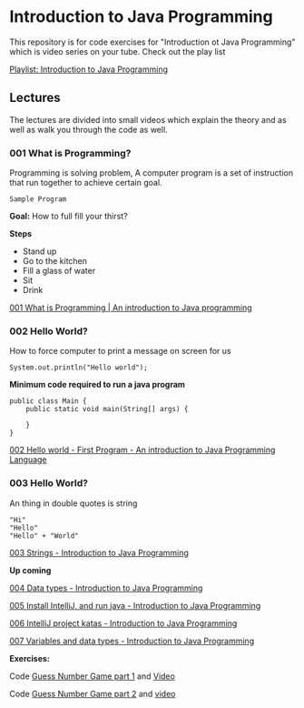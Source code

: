 # Introduction to Java Programming

This repository is for code exercises for "Introduction ot Java Programming" which is video series on your tube.
Check out the play list

[Playlist: Introduction to Java Programming](https://www.youtube.com/playlist?list=PLLqjNYIgOqeRLg5uGikvSZYNN_m_qaYls)



## Lectures

The lectures are divided into small videos which explain the theory and as well as walk you through the code as well.

### 001 What is Programming?

Programming is solving problem, A computer program is a set of instruction that run together to achieve certain goal.
```
Sample Program
```
**Goal:** How to full fill your thirst?

**Steps**
* Stand up
* Go to the kitchen
* Fill a glass of water
* Sit
* Drink

[001 What is Programming | An introduction to Java programming ](https://www.youtube.com/watch?v=XdmHAYhfhgA&list=PLLqjNYIgOqeRLg5uGikvSZYNN_m_qaYls)

### 002 Hello World?

How to force computer to print a message on screen for us
```
System.out.println("Hello world");
```

**Minimum code required to run a java program**
```
public class Main {
    public static void main(String[] args) {
        
    }
}
```
[002 Hello world - First Program - An introduction to Java Programming Language](https://www.youtube.com/watch?v=MyvbP0xzhlc&list=PLLqjNYIgOqeRLg5uGikvSZYNN_m_qaYls)


### 003 Hello World?

An thing in double quotes is string
```
"Hi"
"Hello"
"Hello" + "World"
```
[003 Strings - Introduction to Java Programming](https://www.youtube.com/watch?v=O9HecSgxy8I&list=PLLqjNYIgOqeRLg5uGikvSZYNN_m_qaYls&index=3)

**Up coming**

[004 Data types - Introduction to Java Programming](https://www.youtube.com/watch?v=ChNkpH_EEaI&list=PLLqjNYIgOqeRLg5uGikvSZYNN_m_qaYls&index=4)

[005 Install IntelliJ, and run java - Introduction to Java Programming](https://www.youtube.com/watch?v=ih3-SZIXDaU&list=PLLqjNYIgOqeRLg5uGikvSZYNN_m_qaYls&index=5)

[006 IntelliJ project katas - Introduction to Java Programming](https://www.youtube.com/watch?v=K2wVIhaYb98&list=PLLqjNYIgOqeRLg5uGikvSZYNN_m_qaYls&index=6)

[007 Variables and data types - Introduction to Java Programming](https://www.youtube.com/watch?v=J0OLdVu6_cE&list=PLLqjNYIgOqeRLg5uGikvSZYNN_m_qaYls&index=7)


**Exercises:**

Code [Guess Number Game part 1](https://github.com/mazhar-hassan/introduction-to-java-programming/blob/master/GuessNumberGame/src/com/learn/java/GuessNumberGame.java)
and [Video](https://www.youtube.com/watch?v=guLcKhXD8l8&list=PLLqjNYIgOqeSmeb7_KNIfPQ41rMm069qB&index=2) 

Code [Guess Number Game part 2](https://github.com/mazhar-hassan/introduction-to-java-programming/blob/master/GuessNumberGame/src/com/learn/java/GuessNumberGame2.java) and [video](https://www.youtube.com/watch?v=rAtpu-Vd9mA&list=PLLqjNYIgOqeSmeb7_KNIfPQ41rMm069qB&index=2)